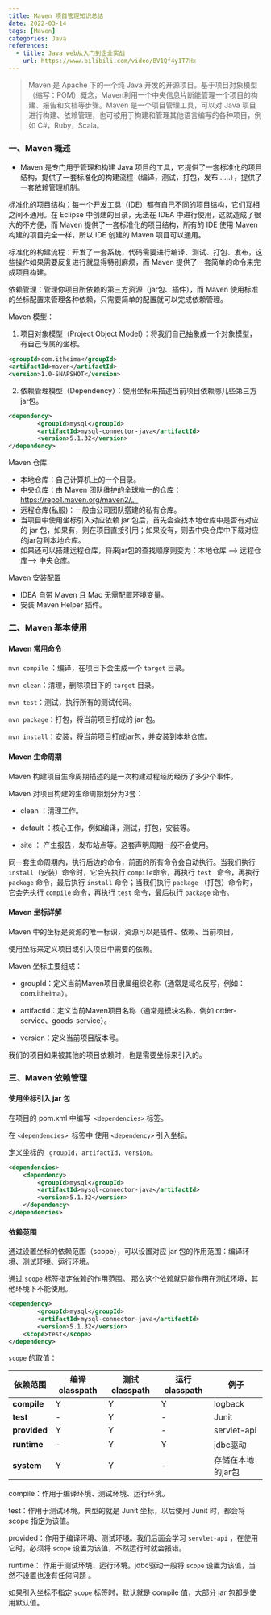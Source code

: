 ```yaml
---
title: Maven 项目管理知识总结
date: 2022-03-14
tags: [Maven]
categories: Java
references: 
  - title: Java web从入门到企业实战
    url: https://www.bilibili.com/video/BV1Qf4y1T7Hx
---
```


> Maven 是 Apache 下的一个纯 Java 开发的开源项目。基于项目对象模型（缩写：POM）概念，Maven利用一个中央信息片断能管理一个项目的构建、报告和文档等步骤。Maven 是一个项目管理工具，可以对 Java 项目进行构建、依赖管理，也可被用于构建和管理其他语言编写的各种项目，例如 C#，Ruby，Scala。

<!--more-->

### 一、Maven 概述

- Maven 是专门用于管理和构建 Java 项目的工具，它提供了一套标准化的项目结构，提供了一套标准化的构建流程（编译，测试，打包，发布……），提供了一套依赖管理机制。


标准化的项目结构：每一个开发工具（IDE）都有自己不同的项目结构，它们互相之间不通用。在 Eclipse 中创建的目录，无法在 IDEA 中进行使用，这就造成了很大的不方便，而 Maven 提供了一套标准化的项目结构，所有的 IDE 使用 Maven 构建的项目完全一样，所以 IDE 创建的 Maven 项目可以通用。

标准化的构建流程：开发了一套系统，代码需要进行编译、测试、打包、发布，这些操作如果需要反复进行就显得特别麻烦，而 Maven 提供了一套简单的命令来完成项目构建。

依赖管理：管理你项目所依赖的第三方资源（jar包、插件），而 Maven 使用标准的坐标配置来管理各种依赖，只需要简单的配置就可以完成依赖管理。

Maven 模型：

1.   项目对象模型（Project Object Model）：将我们自己抽象成一个对象模型，有自己专属的坐标。

```xml
<groupId>com.itheima</groupId>
<artifactId>maven</artifactId>
<version>1.0-SNAPSHOT</version>
```

2.   依赖管理模型（Dependency）：使用坐标来描述当前项目依赖哪儿些第三方jar包。

```xml
<dependency>
		<groupId>mysql</groupId>
		<artifactId>mysql-connector-java</artifactId>
		<version>5.1.32</version>
</dependency>
```

Maven 仓库

* 本地仓库：自己计算机上的一个目录。
* 中央仓库：由 Maven 团队维护的全球唯一的仓库： https://repo1.maven.org/maven2/。
* 远程仓库(私服)：一般由公司团队搭建的私有仓库。
* 当项目中使用坐标引入对应依赖 jar 包后，首先会查找本地仓库中是否有对应的 jar 包，如果有，则在项目直接引用；如果没有，则去中央仓库中下载对应的jar包到本地仓库。
* 如果还可以搭建远程仓库，将来jar包的查找顺序则变为：本地仓库 --> 远程仓库--> 中央仓库。

Maven 安装配置

- IDEA 自带 Maven 且 Mac 无需配置环境变量。
- 安装 Maven Helper 插件。

### 二、Maven 基本使用

#### Maven 常用命令

`mvn compile` ：编译，在项目下会生成一个 `target` 目录。

`mvn clean`：清理，删除项目下的 `target` 目录。

`mvn test`：测试，执行所有的测试代码。

`mvn package`：打包，将当前项目打成的 jar 包。

`mvn install`：安装，将当前项目打成jar包，并安装到本地仓库。

#### Maven 生命周期

Maven 构建项目生命周期描述的是一次构建过程经历经历了多少个事件。

Maven 对项目构建的生命周期划分为3套：

* clean ：清理工作。

* default ：核心工作，例如编译，测试，打包，安装等。

* site ： 产生报告，发布站点等。这套声明周期一般不会使用。

同一套生命周期内，执行后边的命令，前面的所有命令会自动执行。当我们执行 `install`（安装）命令时，它会先执行 `compile`命令，再执行 `test ` 命令，再执行 `package` 命令，最后执行 `install` 命令；当我们执行 `package` （打包）命令时，它会先执行 `compile` 命令，再执行 `test` 命令，最后执行 `package` 命令。

#### Maven 坐标详解

Maven 中的坐标是资源的唯一标识，资源可以是插件、依赖、当前项目。

使用坐标来定义项目或引入项目中需要的依赖。

Maven 坐标主要组成：

* groupId：定义当前Maven项目隶属组织名称（通常是域名反写，例如：com.itheima）。

* artifactId：定义当前Maven项目名称（通常是模块名称，例如 order-service、goods-service）。

* version：定义当前项目版本号。

我们的项目如果被其他的项目依赖时，也是需要坐标来引入的。

### 三、Maven 依赖管理

#### 使用坐标引入 jar 包

在项目的 pom.xml 中编写` <dependencies>` 标签。

在 `<dependencies> `标签中 使用 `<dependency>` 引入坐标。

定义坐标的 ` groupId`，`artifactId`，`version`。

```xml
<dependencies>
	<dependency>
		<groupId>mysql</groupId>
		<artifactId>mysql-connector-java</artifactId>
		<version>5.1.32</version>
	</dependency>
</dependencies>
```

#### 依赖范围

通过设置坐标的依赖范围（scope），可以设置对应 jar 包的作用范围：编译环境、测试环境、运行环境。

通过 `scope` 标签指定依赖的作用范围。 那么这个依赖就只能作用在测试环境，其他环境下不能使用。

```xml
<dependency>
		<groupId>mysql</groupId>
		<artifactId>mysql-connector-java</artifactId>
		<version>5.1.32</version>
    <scope>test</scope>
</dependency>
```

`scope` 的取值：

| **依赖范围** | 编译classpath | 测试classpath | 运行classpath | 例子              |
| ------------ | ------------- | ------------- | ------------- | ----------------- |
| **compile**  | Y             | Y             | Y             | logback           |
| **test**     | -             | Y             | -             | Junit             |
| **provided** | Y             | Y             | -             | servlet-api       |
| **runtime**  | -             | Y             | Y             | jdbc驱动          |
| **system**   | Y             | Y             | -             | 存储在本地的jar包 |

compile：作用于编译环境、测试环境、运行环境。

test：作用于测试环境。典型的就是 Junit 坐标，以后使用 Junit 时，都会将 scope 指定为该值。

provided：作用于编译环境、测试环境。我们后面会学习 `servlet-api` ，在使用它时，必须将 `scope` 设置为该值，不然运行时就会报错。

runtime： 作用于测试环境、运行环境。jdbc驱动一般将 `scope` 设置为该值，当然不设置也没有任何问题 。

如果引入坐标不指定 `scope` 标签时，默认就是 compile  值，大部分 jar 包都是使用默认值。
